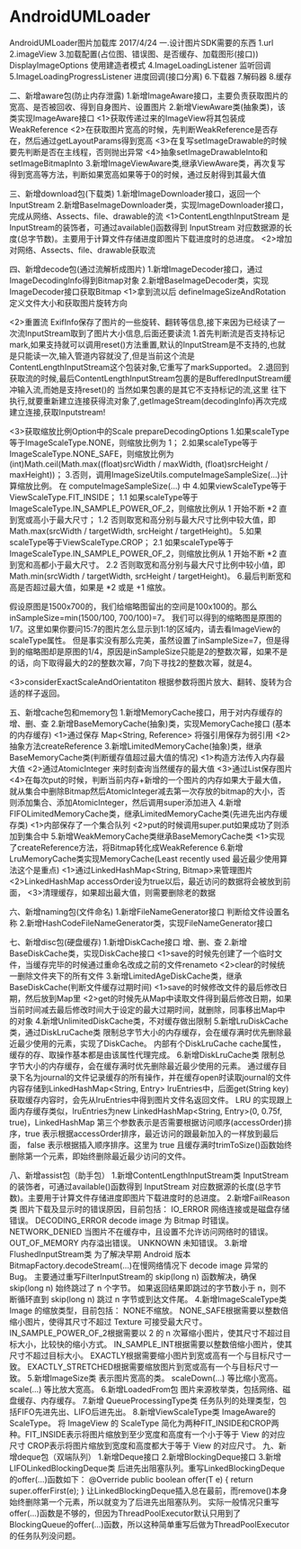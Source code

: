 # AndroidUMLoader
AndroidUMLoader图片加载库
2017/4/24
一.设计图片SDK需要的东西
1.url
2.imageView
3.加载配置(占位图、错误图、是否缓存、加载图形(接口))  DisplayImageOptions 使用建造者模式
4.ImageLoadingListener 监听回调
5.ImageLoadingProgressListener 进度回调(接口分离)
6.下载器
7.解码器
8.缓存

二、新增aware包(防止内存泄露)
1.新增ImageAware接口，主要负责获取图片的宽高、是否被回收、得到自身图片、设置图片
2.新增ViewAware类(抽象类)，该类实现ImageAware接口
   <1>获取传递过来的ImageView将其包装成WeakReference<View>
   <2>在获取图片宽高的时候，先判断WeakReference<View>是否存在，然后通过getLayoutParams得到宽高
   <3>在复写setImageDrawable的时候要先判断是否在主线程，否则抛出异常
   <4>抽象setImageDrawableInto和setImageBitmapInto
3.新增ImageViewAware类,继承ViewAware类，再次复写得到宽高等方法，判断如果宽高如果等于0的时候，通过反射得到其最大值

三、新增download包(下载类)
1.新增ImageDownloader接口，返回一个InputStream
2.新增BaseImageDownloader类，实现ImageDownloader接口，完成从网络、Assects、file、drawable的流
   <1>ContentLengthInputStream 是InputStream的装饰者，可通过available()函数得到 InputStream 对应数据源的长度(总字节数)。主要用于计算文件存储进度即图片下载进度时的总进度。
   <2>增加对网络、Assects、file、drawable获取流

四、新增decode包(通过流解析成图片)
1.新增ImageDecoder接口，通过ImageDecodingInfo得到Bitmap对象
2.新增BaseImageDecoder类，实现ImageDecoder接口获取Bitmap
   <1>拿到流以后 defineImageSizeAndRotation 定义文件大小和获取图片旋转方向

   <2>重置流 ExifInfo保存了图片的一些旋转、翻转等信息,接下来因为已经读了一次流InputStream取到了图片大小信息,后面还要读流
      1.首先判断流是否支持标记mark,如果支持就可以调用reset()方法重置,默认的InputStream是不支持的,也就是只能读一次,输入管道内容就没了,但是当前这个流是
      ContentLengthInputStream这个包装对象,它重写了markSupported。
      2.退回到获取流的时候,最后ContentLengthInputStream包裹的是BufferedInputStream缓冲输入流,而她是支持reset()的
      当然如果包裹的是其它不支持标记的流,这里 往下执行,就要重新建立连接获得流对象了,getImageStream(decodingInfo)再次完成建立连接,获取Inputstream!

   <3>获取缩放比例Option中的Scale
      prepareDecodingOptions
      1.如果scaleType等于ImageScaleType.NONE，则缩放比例为 1；
      2.如果scaleType等于ImageScaleType.NONE_SAFE，则缩放比例为 (int)Math.ceil(Math.max((float)srcWidth / maxWidth, (float)srcHeight / maxHeight))；
      3.否则，调用ImageSizeUtils.computeImageSampleSize(…)计算缩放比例。
      在 computeImageSampleSize(…) 中
      4.如果viewScaleType等于ViewScaleType.FIT_INSIDE；
      1.1 如果scaleType等于ImageScaleType.IN_SAMPLE_POWER_OF_2，则缩放比例从 1 开始不断 *2 直到宽或高小于最大尺寸；
      1.2 否则取宽和高分别与最大尺寸比例中较大值，即Math.max(srcWidth / targetWidth, srcHeight / targetHeight)。
      5.如果scaleType等于ViewScaleType.CROP；
      2.1 如果scaleType等于ImageScaleType.IN_SAMPLE_POWER_OF_2，则缩放比例从 1 开始不断 *2 直到宽和高都小于最大尺寸。
      2.2 否则取宽和高分别与最大尺寸比例中较小值，即Math.min(srcWidth / targetWidth, srcHeight / targetHeight)。
      6.最后判断宽和高是否超过最大值，如果是 *2 或是 +1 缩放。

假设原图是1500x700的，我们给缩略图留出的空间是100x100的。那么inSampleSize=min(1500/100, 700/100)=7。
我们可以得到的缩略图是原图的1/7。这里如果你要问15:7的图片怎么显示到1:1的区域内，请去看ImageView的scaleType属性。
但是事实没有那么完美，虽然设置了inSampleSize=7，但是得到的缩略图却是原图的1/4，原因是inSampleSize只能是2的整数次幂，如果不是的话，向下取得最大的2的整数次幂，7向下寻找2的整数次幂，就是4。

   <3>considerExactScaleAndOrientatiton  根据参数将图片放大、翻转、旋转为合适的样子返回。

五、新增cache包和memory包
1.新增MemoryCache接口，用于对内存缓存的增、删、查
2.新增BaseMemoryCache(抽象)类，实现MemoryCache接口 (基本的内存缓存)
  <1>通过保存 Map<String, Reference<Bitmap>> 将强引用保存为弱引用
  <2>抽象方法createReference
3.新增LimitedMemoryCache(抽象)类，继承BaseMemoryCache类(判断缓存值超过最大值的情况)
  <1>构造方法传入内存最大值
  <2>通过AtomicInteger 来时刻查询当然缓存的最大值
  <3>通过List<Bitmap>保存图片
  <4>在每次put的时候，判断当前内存+新增的一个图片的内存如果大于最大值，就从集合中删除Bitmap然后AtomicInteger减去第一次存放的bitmap的大小，否则添加集合、添加AtomicInteger，然后调用super添加进入
4.新增FIFOLimitedMemoryCache类，继承LimitedMemoryCache类(先进先出内存缓存类)
  <1>内部保存了一个集合队列
  <2>put的时候调用super.put如果成功了则添加到集合中
5.新增WeakMemoryCache类继承BaseMemoryCache类
  <1>实现了createReference方法，将Bitmap转化成WeakReference
6.新增LruMemoryCache类实现MemoryCache(Least recently used 最近最少使用算法这个是重点)
  <1>通过LinkedHashMap<String, Bitmap>来管理图片
  <2>LinkedHashMap accessOrder设为true以后，最近访问的数据将会被放到前面，
  <3>清理缓存，如果超出最大值，则需要删除老的数据

六、新增naming包(文件命名)
1.新增FileNameGenerator接口 判断给文件设置名称
2.新增HashCodeFileNameGenerator类，实现FileNameGenerator接口

七、新增disc包(硬盘缓存)
1.新增DiskCache接口 增、删、查
2.新增BaseDiskCache类，实现DiskCache接口
  <1>save的时候先创建了一个临时文件，当缓存完毕的时候通过重命名改成之前的文件renameto
  <2>clear的时候统一删除文件夹下的所有文件
3.新增LimitedAgeDiskCache类，继承BaseDiskCache(判断文件缓存过期时间)
  <1>save的时候修改文件的最后修改日期，然后放到Map里
  <2>get的时候先从Map中读取文件得到最后修改日期，如果当前时间减去最后修改时间大于设定的最大过期时间，就删除，同事移出Map中的对象
4.新增UnlimitedDiskCache类，不对缓存做出限制
5.新增LruDiskCache类，通过DiskLruCache类
限制总字节大小的内存缓存，会在缓存满时优先删除最近最少使用的元素，实现了DiskCache。
内部有个DiskLruCache cache属性，缓存的存、取操作基本都是由该属性代理完成。
6.新增DiskLruCache类
限制总字节大小的内存缓存，会在缓存满时优先删除最近最少使用的元素。
通过缓存目录下名为journal的文件记录缓存的所有操作，并在缓存open时读取journal的文件内容存储到LinkedHashMap<String, Entry> lruEntries中，后面get(String key)获取缓存内容时，会先从lruEntries中得到图片文件名返回文件。
LRU 的实现跟上面内存缓存类似，lruEntries为new LinkedHashMap<String, Entry>(0, 0.75f, true)，LinkedHashMap 第三个参数表示是否需要根据访问顺序(accessOrder)排序，true 表示根据accessOrder排序，最近访问的跟最新加入的一样放到最后面，
false 表示根据插入顺序排序。这里为 true 且缓存满时trimToSize()函数始终删除第一个元素，即始终删除最近最少访问的文件。

八、新增assist包（助手包）
1.新增ContentLengthInputStream类
InputStream的装饰者，可通过available()函数得到 InputStream 对应数据源的长度(总字节数)。主要用于计算文件存储进度即图片下载进度时的总进度。
2.新增FailReason类
  图片下载及显示时的错误原因，目前包括：
  IO_ERROR 网络连接或是磁盘存储错误。
  DECODING_ERROR decode image 为 Bitmap 时错误。
  NETWORK_DENIED 当图片不在缓存中，且设置不允许访问网络时的错误。
  OUT_OF_MEMORY 内存溢出错误。
  UNKNOWN 未知错误。
3.新增FlushedInputStream类
  为了解决早期 Android 版本BitmapFactory.decodeStream(…)在慢网络情况下 decode image 异常的 Bug。
  主要通过重写FilterInputStream的 skip(long n) 函数解决，确保 skip(long n) 始终跳过了 n 个字节。
  如果返回结果即跳过的字节数小于 n，则不断循环直到 skip(long n) 跳过 n 字节或到达文件尾。
4.新增ImageScaleType类
  Image 的缩放类型，目前包括：
  NONE不缩放。
  NONE_SAFE根据需要以整数倍缩小图片，使得其尺寸不超过 Texture 可接受最大尺寸。
  IN_SAMPLE_POWER_OF_2根据需要以 2 的 n 次幂缩小图片，使其尺寸不超过目标大小，比较快的缩小方式。
  IN_SAMPLE_INT根据需要以整数倍缩小图片，使其尺寸不超过目标大小。
  EXACTLY根据需要缩小图片到宽或高有一个与目标尺寸一致。
  EXACTLY_STRETCHED根据需要缩放图片到宽或高有一个与目标尺寸一致。
5.新增ImageSize类
  表示图片宽高的类。
  scaleDown(…) 等比缩小宽高。
  scale(…) 等比放大宽高。
6.新增LoadedFrom包
  图片来源枚举类，包括网络、磁盘缓存、内存缓存。
7.新增 QueueProcessingType类
  任务队列的处理类型，包括FIFO先进先出、LIFO后进先出。
8.新增ViewScaleType类
  ImageAware的 ScaleType。
  将 ImageView 的 ScaleType 简化为两种FIT_INSIDE和CROP两种。FIT_INSIDE表示将图片缩放到至少宽度和高度有一个小于等于 View 的对应尺寸
  CROP表示将图片缩放到宽度和高度都大于等于 View 的对应尺寸。
九、新增deque包（双端队列）
1.新增Deque接口
2.新增BlockingDeque接口
3.新增LIFOLinkedBlockingDeque类
  后进先出阻塞队列。重写LinkedBlockingDeque的offer(…)函数如下：
  @Override
  public boolean offer(T e) {
      return super.offerFirst(e);
  }
  让LinkedBlockingDeque插入总在最前，而remove()本身始终删除第一个元素，所以就变为了后进先出阻塞队列。
  实际一般情况只重写offer(…)函数是不够的，但因为ThreadPoolExecutor默认只用到了BlockingQueue的offer(…)函数，所以这种简单重写后做为ThreadPoolExecutor的任务队列没问题。



